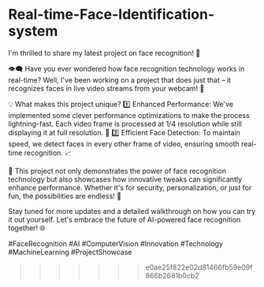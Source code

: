 # Real-time-Face-Identification-system

I'm thrilled to share my latest project on face recognition! 🚀

👁️‍🗨️ Have you ever wondered how face recognition technology works in real-time? Well, I've been working on a project that does just that – it recognizes faces in live video streams from your webcam! 🎥

💡 What makes this project unique?
1️⃣ Enhanced Performance: We've implemented some clever performance optimizations to make the process lightning-fast. Each video frame is processed at 1/4 resolution while still displaying it at full resolution. 🚀
2️⃣ Efficient Face Detection: To maintain speed, we detect faces in every other frame of video, ensuring smooth real-time recognition. 📈

📌 This project not only demonstrates the power of face recognition technology but also showcases how innovative tweaks can significantly enhance performance. Whether it's for security, personalization, or just for fun, the possibilities are endless! 🌟

Stay tuned for more updates and a detailed walkthrough on how you can try it out yourself. Let's embrace the future of AI-powered face recognition together! 🌐

#FaceRecognition #AI #ComputerVision #Innovation #Technology #MachineLearning #ProjectShowcase
>>>>>>> e0ae25f822e02d81466fb59e09f866b2681b0cb2
